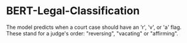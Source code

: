 # BERT-Legal-Classification

The model predicts when a court case should have an 'r', 'v', or 'a' flag. These stand for a judge's order: "reversing", "vacating" or "affirming". 
